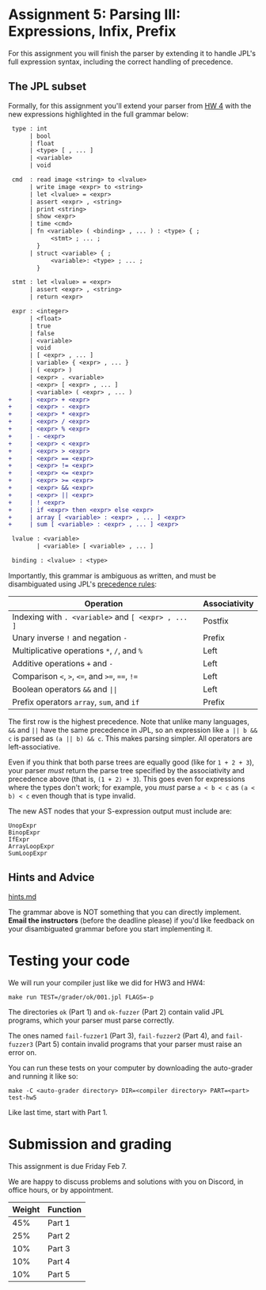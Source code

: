 Assignment 5: Parsing III: Expressions, Infix, Prefix
=================================

For this assignment you will finish the parser by extending it to handle JPL's
full expression syntax, including the correct handling of precedence.


## The JPL subset

Formally, for this assignment you'll extend your parser from [HW 4](../hw4/README.md)
with the new expressions highlighted in the full grammar below:

```diff
 type : int
      | bool
      | float
      | <type> [ , ... ]
      | <variable>
      | void

 cmd  : read image <string> to <lvalue>
      | write image <expr> to <string>
      | let <lvalue> = <expr>
      | assert <expr> , <string>
      | print <string>
      | show <expr>
      | time <cmd>
      | fn <variable> ( <binding> , ... ) : <type> { ;
            <stmt> ; ... ;
        }
      | struct <variable> { ;
            <variable>: <type> ; ... ;
        }

 stmt : let <lvalue> = <expr>
      | assert <expr> , <string>
      | return <expr>

 expr : <integer>
      | <float>
      | true
      | false
      | <variable>
      | void
      | [ <expr> , ... ]
      | variable> { <expr> , ... }
      | ( <expr> )
      | <expr> . <variable>
      | <expr> [ <expr> , ... ]
      | <variable> ( <expr> , ... )
+     | <expr> + <expr>
+     | <expr> - <expr>
+     | <expr> * <expr>
+     | <expr> / <expr>
+     | <expr> % <expr>
+     | - <expr>
+     | <expr> < <expr>
+     | <expr> > <expr>
+     | <expr> == <expr>
+     | <expr> != <expr>
+     | <expr> <= <expr>
+     | <expr> >= <expr>
+     | <expr> && <expr>
+     | <expr> || <expr>
+     | ! <expr>
+     | if <expr> then <expr> else <expr>
+     | array [ <variable> : <expr> , ... ] <expr>
+     | sum [ <variable> : <expr> , ... ] <expr>

 lvalue : <variable>
        | <variable> [ <variable> , ... ]

 binding : <lvalue> : <type>
```


Importantly, this grammar is ambiguous as written, and must be
disambiguated using JPL's [precedence rules](../spec.md#Expressions):

| Operation                                            | Associativity |
|------------------------------------------------------|---------------|
| Indexing with `. <variable>` and `[ <expr> , ... ]`  | Postfix       |
| Unary inverse `!` and negation `-`                   | Prefix        |
| Multiplicative operations `*`, `/`, and `%`          | Left          |
| Additive operations `+` and `-`                      | Left          |
| Comparison `<`, `>`, `<=`, and `>=`, `==`, `!=`      | Left          |
| Boolean operators `&&` and `\|\|`                    | Left          |
| Prefix operators `array`, `sum`, and `if`            | Prefix        |

The first row is the highest precedence. Note that unlike many
languages, `&&` and `||` have the same precedence in JPL, so an
expression like `a || b && c` is parsed as `(a || b) && c`. This
makes parsing simpler. All operators are left-associative.

Even if you think that both parse trees are equally good (like for
`1 + 2 + 3`), your parser *must* return the parse tree specified by
the associativity and precedence above (that is, `(1 + 2) + 3`). This
goes even for expressions where the types don't work; for example, you
*must* parse `a < b < c` as `(a < b) < c` even though that is type
invalid.

The new AST nodes that your S-expression output must include are:

```
UnopExpr
BinopExpr
IfExpr
ArrayLoopExpr
SumLoopExpr
```

## Hints and Advice

[hints.md](./hints.md)

The grammar above is NOT something that you can directly implement.
**Email the instructors** (before the deadline please) if you'd like feedback
on your disambiguated grammar before you start implementing it.


# Testing your code

We will run your compiler just like we did for HW3 and HW4:

    make run TEST=/grader/ok/001.jpl FLAGS=-p

The directories `ok` (Part 1) and `ok-fuzzer` (Part 2) contain valid
JPL programs, which your parser must parse correctly.

The ones named `fail-fuzzer1` (Part 3), `fail-fuzzer2` (Part 4), and
`fail-fuzzer3` (Part 5) contain invalid programs that your parser must
raise an error on.

You can run these tests on your computer by downloading the
auto-grader and running it like so:

    make -C <auto-grader directory> DIR=<compiler directory> PART=<part> test-hw5

Like last time, start with Part 1.


# Submission and grading

This assignment is due Friday Feb 7.

We are happy to discuss problems and solutions with you on Discord, in
office hours, or by appointment.

| Weight | Function |
|--------|----------|
| 45%    | Part 1   |
| 25%    | Part 2   |
| 10%    | Part 3   |
| 10%    | Part 4   |
| 10%    | Part 5   |

